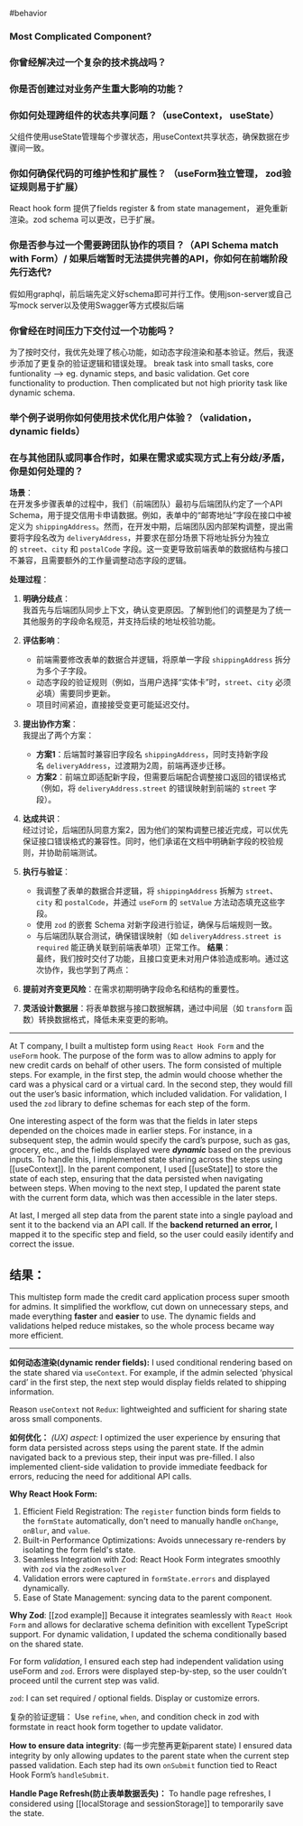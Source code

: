 
#behavior
### Most Complicated Component?
### 你曾经解决过一个复杂的技术挑战吗？
### 你是否创建过对业务产生重大影响的功能？
### 你如何处理跨组件的状态共享问题？（useContext， useState）
父组件使用useState管理每个步骤状态，用useContext共享状态，确保数据在步骤间一致。
### 你如何确保代码的可维护性和扩展性？ （useForm独立管理， zod验证规则易于扩展）
React hook form 提供了fields register & from state management， 避免重新渲染。zod schema 可以更改，已于扩展。
### 你是否参与过一个需要跨团队协作的项目？（API Schema match with Form）/ 如果后端暂时无法提供完善的API，你如何在前端阶段先行迭代?
假如用graphql，前后端先定义好schema即可并行工作。使用json-server或自己写mock server以及使用Swagger等方式模拟后端
### 你曾经在时间压力下交付过一个功能吗？
为了按时交付，我优先处理了核心功能，如动态字段渲染和基本验证。然后，我逐步添加了更复杂的验证逻辑和错误处理。
break task into small tasks, core funtionality --> eg. dynamic steps, and basic validation.
Get core functionality to production. Then complicated but not high priority task like dynamic schema.
### 举个例子说明你如何使用技术优化用户体验？（validation， dynamic fields）

### 在与其他团队或同事合作时，如果在需求或实现方式上有分歧/矛盾，你是如何处理的？
**场景**：  
在开发多步骤表单的过程中，我们（前端团队）最初与后端团队约定了一个API Schema，用于提交信用卡申请数据。例如，表单中的“邮寄地址”字段在接口中被定义为 `shippingAddress`。然而，在开发中期，后端团队因内部架构调整，提出需要将字段名改为 `deliveryAddress`，并要求在部分场景下将地址拆分为独立的 `street`、`city` 和 `postalCode` 字段。这一变更导致前端表单的数据结构与接口不兼容，且需要额外的工作量调整动态字段的逻辑。

**处理过程**：

1. **明确分歧点**：  
    我首先与后端团队同步上下文，确认变更原因。了解到他们的调整是为了统一其他服务的字段命名规范，并支持后续的地址校验功能。
    
2. **评估影响**：
    - 前端需要修改表单的数据合并逻辑，将原单一字段 `shippingAddress` 拆分为多个子字段。
    - 动态字段的验证规则（例如，当用户选择“实体卡”时，`street`、`city` 必须必填）需要同步更新。
    - 项目时间紧迫，直接接受变更可能延迟交付。
3. **提出协作方案**：  
    我提出了两个方案：
    - **方案1**：后端暂时兼容旧字段名 `shippingAddress`，同时支持新字段名 `deliveryAddress`，过渡期为2周，前端再逐步迁移。
    - **方案2**：前端立即适配新字段，但需要后端配合调整接口返回的错误格式（例如，将 `deliveryAddress.street` 的错误映射到前端的 `street` 字段）。
4. **达成共识**：  
    经过讨论，后端团队同意方案2，因为他们的架构调整已接近完成，可以优先保证接口错误格式的兼容性。同时，他们承诺在文档中明确新字段的校验规则，并协助前端测试。
5. **执行与验证**：
    - 我调整了表单的数据合并逻辑，将 `shippingAddress` 拆解为 `street`、`city` 和 `postalCode`，并通过 `useForm` 的 `setValue` 方法动态填充这些字段。
    - 使用 `zod` 的嵌套 Schema 对新字段进行验证，确保与后端规则一致。
    - 与后端团队联合测试，确保错误映射（如 `deliveryAddress.street is required` 能正确关联到前端表单项）正常工作。
**结果**：  
最终，我们按时交付了功能，且接口变更未对用户体验造成影响。通过这次协作，我也学到了两点：
1. **提前对齐变更风险**：在需求初期明确字段命名和结构的重要性。
2. **灵活设计数据层**：将表单数据与接口数据解耦，通过中间层（如 `transform` 函数）转换数据格式，降低未来变更的影响。

---

At T company, I built a multistep form using `React Hook Form` and the `useForm` hook. The purpose of the form was to allow admins to apply for new credit cards on behalf of other users. The form consisted of multiple steps. For example, in the first step, the admin would choose whether the card was a physical card or a virtual card. In the second step, they would fill out the user’s basic information, which included validation. For validation, I used the `zod` library to define schemas for each step of the form.

One interesting aspect of the form was that the fields in later steps depended on the choices made in earlier steps. For instance, in a subsequent step, the admin would specify the card’s purpose, such as gas, grocery, etc., and the fields displayed were _**dynamic**_ based on the previous inputs. To handle this, I implemented state sharing across the steps using [[useContext]]. In the parent component, I used [[useState]] to store the state of each step, ensuring that the data persisted when navigating between steps. When moving to the next step, I updated the parent state with the current form data, which was then accessible in the later steps.

At last, I merged all step data from the parent state into a single payload and sent it to the backend via an API call. If the **backend returned an error,** I mapped it to the specific step and field, so the user could easily identify and correct the issue.

## 结果：
This multistep form made the credit card application process super smooth for admins. It simplified the workflow, cut down on unnecessary steps, and made everything **faster** and **easier** to use. The dynamic fields and validations helped reduce mistakes, so the whole process became way more efficient.

---

**如何动态渲染(dynamic render fields):**
I used conditional rendering based on the state shared via `useContext`. For example, if the admin selected ‘physical card’ in the first step, the next step would display fields related to shipping information.

Reason `useContext` not `Redux`: lightweighted and sufficient for sharing state aross small components.

**如何优化：**
_(UX) aspect:_
I optimized the user experience by ensuring that form data persisted across steps using the parent state. If the admin navigated back to a previous step, their input was pre-filled. I also implemented client-side validation to provide immediate feedback for errors, reducing the need for additional API calls.

**Why React Hook Form:**
1. Efficient Field Registration: The `register` function binds form fields to the `formState` automatically, don't need to manually handle `onChange`, `onBlur`, and `value`.
2. Built-in Performance Optimizations: Avoids unnecessary re-renders by isolating the form field's state.
3. Seamless Integration with Zod: React Hook Form integrates smoothly with `zod` via the `zodResolver`
4. Validation errors were captured in `formState.errors` and displayed dynamically.
5. Ease of State Management: syncing data to the parent component.

**Why Zod**: 
[[zod example]]
Because it integrates seamlessly with `React Hook Form` and allows for declarative schema definition with excellent TypeScript support. For dynamic validation, I updated the schema conditionally based on the shared state.

For form *validation*, I ensured each step had independent validation using useForm and `zod`. Errors were displayed step-by-step, so the user couldn’t proceed until the current step was valid.

`zod`: I can set required / optional fields.  Display or customize errors.

复杂的验证逻辑：
Use `refine`, `when`, and condition check in zod with formstate in react hook form together to update validator.


**How to ensure data** **integrity**: (每一步完整再更新parent state)
I ensured data integrity by only allowing updates to the parent state when the current step passed validation. Each step had its own `onSubmit` function tied to React Hook Form’s `handleSubmit`.

**Handle Page Refresh(防止表单数据丢失)：**
To handle page refreshes, I considered using [[localStorage and sessionStorage]] to temporarily save the state.

